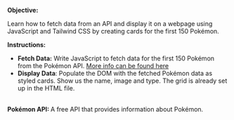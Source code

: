 <p><strong>Objective:</strong></p>
<p>Learn how to fetch data from an API and display it on a webpage using JavaScript and Tailwind CSS by creating cards for the first 150 Pok&eacute;mon.</p>
<p><strong>Instructions:</strong></p>
<ul>
<li><strong>Fetch Data:</strong> Write JavaScript to fetch data for the first 150 Pok&eacute;mon from the Pok&eacute;mon API. <a href="https://pokeapi.co">More info can be found here</a></li>
<li><strong>Display Data</strong>: Populate the DOM with the fetched Pok&eacute;mon data as styled cards. Show us the name, image and type. The grid is already set up in the HTML file.</li>
</ul>
<p><br><strong>Pok&eacute;mon API: </strong>A free API that provides information about Pok&eacute;mon.&nbsp;</p>
<p>&nbsp;</p>